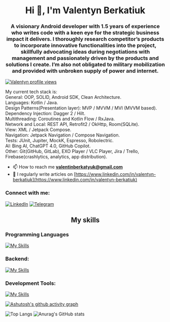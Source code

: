 <h1 align="center">Hi 👋, I'm Valentyn Berkatiuk</h1>
<h3 align="center">A visionary Android developer with 1.5 years of experience who writes code with a keen eye for the strategic business impact it delivers. I thoroughly research competitor’s products to incorporate innovative functionalities into the project, skillfully advocating ideas during negotiations with management and passionately driven by the products and solutions I create. I’m also not obligated to military mobilization and provided with unbroken supply of power and internet.</h3>

[![Valentyn profile views](https://u8views.com/api/v1/github/profiles/72772459/views/day-week-month-total-count.svg)](https://u8views.com/github/ValentynBerkatiuk)

My current tech stack is: <br>
General: OOP, SOLID, Android SDK, Clean Architecture. <br>
Languages: Kotlin / Java. <br>
Design Patterns(Presentation layer): MVP / MVVM / MVI (MVVM based). <br>
Dependency Injection: Dagger 2 / Hilt. <br>
Multithreading: Coroutines and Kotlin Flow / RxJava. <br>
Network and Local: REST API, Retrofit2 / OkHttp, Room(SQLite). <br>
View: XML / Jetpack Compose. <br>
Navigation: Jetpack Navigation / Compose Navigation. <br>
Tests: JUnit, Jupiter, MockK, Espresso, Robolectric. <br>
AI: Bing AI, ChatGPT 4.0, GitHub Copilot. <br>
Other: Git(GitHub, GitLab), EXO Player / VLC Player, Jira / Trello, Firebase(crashlytics, analytics, app distribution). <br>

- 📫 How to reach me **valentinberkatyuk@gmail.com**
- 📝 I regularly write articles on [https://www.linkedin.com/in/valentyn-berkatiuk](https://www.linkedin.com/in/valentyn-berkatiuk)

<h3 align="left">Connect with me:</h3>

[![LinkedIn](https://img.shields.io/badge/LinkedIn-0077B5?style=for-the-badge&logo=linkedin&logoColor=white)](https://www.linkedin.com/in/valentyn-berkatiuk/)
[![Telegram](https://img.shields.io/badge/Telegram-2CA5E0?style=for-the-badge&logo=telegram&logoColor=white)](https://t.me/Valentyn_Berkut)

<h2 align="center">My skills</h3>
<h3 align="left">Programming Languages</h3>

[![My Skills](https://skillicons.dev/icons?i=kotlin,java)](https://skillicons.dev)

<h3 align="left">Backend:</h3>

[![My Skills](https://skillicons.dev/icons?i=ktor,sqlite)](https://dou.ua/users/alla-kaplia/topics/)

<h3 align="left">Development Tools: </h3>

[![My Skills](https://skillicons.dev/icons?i=androidstudio,idea,git,github,gitlab)](https://skillicons.dev)


[![Ashutosh's github activity graph](https://github-readme-activity-graph.vercel.app/graph?username=ValentynBerkatiuk&theme=github-compact)](https://github.com/ashutosh00710/github-readme-activity-graph)


![Top Langs](https://github-readme-stats.vercel.app/api/top-langs/?username=ValentynBerkatiuk&size_weight=0&count_weight=1)
![Anurag's GitHub stats](https://github-readme-stats.vercel.app/api?username=ValentynBerkatiuk&show_icons=true)
